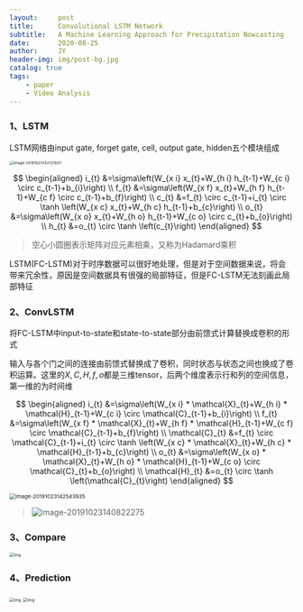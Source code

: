 ```yaml
---
layout:     post
title:      Convolutional LSTM Network
subtitle:   A Machine Learning Approach for Precipitation Nowcasting
date:       2020-08-25
author:     JY
header-img: img/post-bg.jpg
catalog: true
tags:
    - paper
    - Video Analysis
---
```




### 1、LSTM

LSTM网络由input gate, forget gate, cell, output gate, hidden五个模块组成

<img src="https://github.com/ZJU-CVs/zju-cvs.github.io/raw/master/img/video-analysis/4.png" alt="image-20191023142137607" style="zoom:47%;" />


$$
\begin{aligned} i_{t} &=\sigma\left(W_{x i} x_{t}+W_{h i} h_{t-1}+W_{c i} \circ c_{t-1}+b_{i}\right) \\ f_{t} &=\sigma\left(W_{x f} x_{t}+W_{h f} h_{t-1}+W_{c f} \circ c_{t-1}+b_{f}\right) \\ c_{t} &=f_{t} \circ c_{t-1}+i_{t} \circ \tanh \left(W_{x c} x_{t}+W_{h c} h_{t-1}+b_{c}\right) \\ o_{t} &=\sigma\left(W_{x o} x_{t}+W_{h o} h_{t-1}+W_{c o} \circ c_{t}+b_{o}\right) \\ h_{t} &=o_{t} \circ \tanh \left(c_{t}\right) \end{aligned}
$$



> 空心小圆圈表示矩阵对应元素相乘，又称为Hadamard乘积



LSTM(FC-LSTM)对于时序数据可以很好地处理，但是对于空间数据来说，将会带来冗余性，原因是空间数据具有很强的局部特征，但是FC-LSTM无法刻画此局部特征



### 2、ConvLSTM

将FC-LSTM中input-to-state和state-to-state部分由前馈式计算替换成卷积的形式

输入与各个门之间的连接由前馈式替换成了卷积，同时状态与状态之间也换成了卷积运算。这里的$X,C,H,f,o$都是三维tensor，后两个维度表示行和列的空间信息，第一维的为时间维


$$
\begin{aligned} i_{t} &=\sigma\left(W_{x i} * \mathcal{X}_{t}+W_{h i} * \mathcal{H}_{t-1}+W_{c i} \circ \mathcal{C}_{t-1}+b_{i}\right) \\ f_{t} &=\sigma\left(W_{x f} * \mathcal{X}_{t}+W_{h f} * \mathcal{H}_{t-1}+W_{c f} \circ \mathcal{C}_{t-1}+b_{f}\right) \\ \mathcal{C}_{t} &=f_{t} \circ \mathcal{C}_{t-1}+i_{t} \circ \tanh \left(W_{x c} * \mathcal{X}_{t}+W_{h c} * \mathcal{H}_{t-1}+b_{c}\right) \\ o_{t} &=\sigma\left(W_{x o} * \mathcal{X}_{t}+W_{h o} * \mathcal{H}_{t-1}+W_{c o} \circ \mathcal{C}_{t}+b_{o}\right) \\ \mathcal{H}_{t} &=o_{t} \circ \tanh \left(\mathcal{C}_{t}\right) \end{aligned}
$$


<img src="https://github.com/ZJU-CVs/zju-cvs.github.io/raw/master/img/video-analysis/5.png" alt="image-20191023142543935" style="zoom:67%;" />

> ![image-20191023140822275](https://github.com/ZJU-CVs/zju-cvs.github.io/raw/master/img/video-analysis/6.png)





### 3、Compare

<img src="https://github.com/ZJU-CVs/zju-cvs.github.io/raw/master/img/video-analysis/7.png" alt="img" style="zoom:50%;" />



### 4、Prediction

<img src="https://github.com/ZJU-CVs/zju-cvs.github.io/raw/master/img/video-analysis/8.png" alt="img" style="zoom:50%;" />

<img src="https://github.com/ZJU-CVs/zju-cvs.github.io/raw/master/img/video-analysis/9.png" alt="img" style="zoom:50%;" />